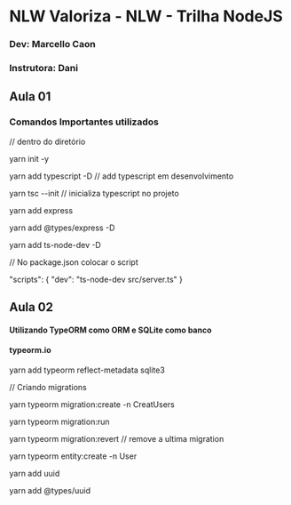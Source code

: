 # NLW Valoriza - NLW - Trilha NodeJS
### Dev: Marcello Caon
### Instrutora: Dani


## Aula 01
### Comandos Importantes utilizados

// dentro do diretório

yarn init -y

yarn add typescript -D // add typescript em desenvolvimento

yarn tsc --init // inicializa typescript no projeto

yarn add express

yarn add @types/express -D

yarn add ts-node-dev -D

// No package.json colocar o script

"scripts": {
"dev": "ts-node-dev src/server.ts"
}

## Aula 02

#### Utilizando TypeORM como ORM e SQLite como banco

#### typeorm.io

yarn add typeorm reflect-metadata sqlite3

// Criando migrations

yarn typeorm migration:create -n CreatUsers

yarn typeorm migration:run

yarn typeorm migration:revert // remove a ultima migration

yarn typeorm entity:create -n User

yarn add uuid

yarn add @types/uuid
